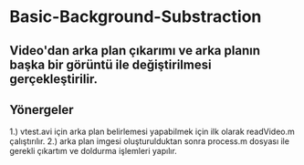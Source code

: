 # Basic-Background-Substraction
## Video'dan arka plan çıkarımı ve arka planın başka bir görüntü ile değiştirilmesi gerçekleştirilir.

## Yönergeler
1.) vtest.avi için arka plan belirlemesi yapabilmek için ilk olarak readVideo.m çalıştırılır.
2.) arka plan imgesi oluşturulduktan sonra process.m dosyası ile gerekli çıkartım ve doldurma işlemleri yapılır.
